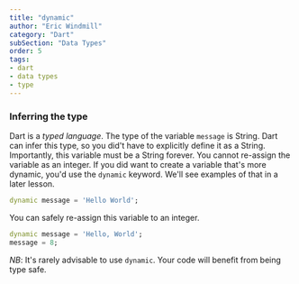 ```yaml
---
title: "dynamic"
author: "Eric Windmill"
category: "Dart"
subSection: "Data Types"
order: 5
tags:
- dart
- data types
- type
---
```


### Inferring the type

Dart is a _typed language_. The type of the variable `message` is String. Dart can infer this
 type, so you did't have to explicitly define it as a String. Importantly, this variable must be
  a String forever. You cannot re-assign the variable as an integer. If you did want to create a
   variable that's more dynamic, you'd use the `dynamic` keyword. We'll see examples of that in a later lesson.
   
```dart
dynamic message = 'Hello World';
```

You can safely re-assign this variable to an integer. 

```dart
dynamic message = 'Hello, World';
message = 8; 
```

*NB*: It's rarely advisable to use `dynamic`. Your code will benefit from being type safe.  